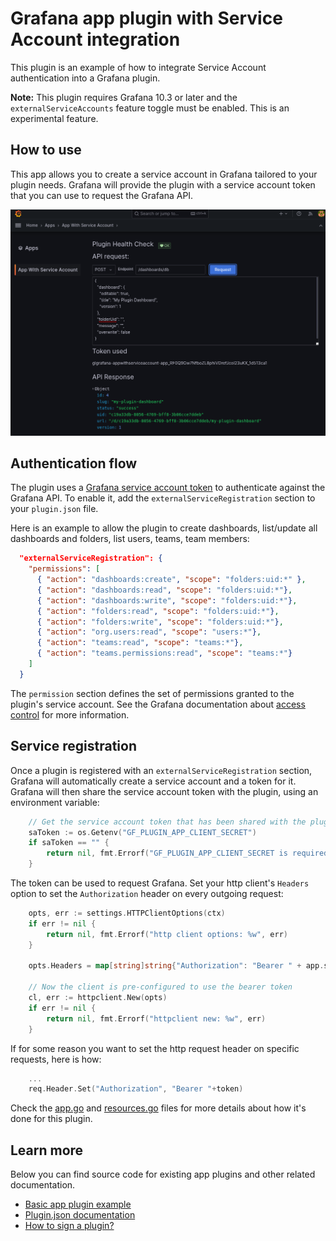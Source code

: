 # Grafana app plugin with Service Account integration

This plugin is an example of how to integrate Service Account authentication into a Grafana plugin.

**Note:** This plugin requires Grafana 10.3 or later and the `externalServiceAccounts` feature toggle must be enabled. This is an experimental feature.

## How to use

This app allows you to create a service account in Grafana tailored to your plugin needs. Grafana will provide the plugin with a service account token that you can use to request the Grafana API.

![screenshot](./src/img/screenshot-showcase.png)

## Authentication flow

The plugin uses a [Grafana service account token](https://grafana.com/docs/grafana/latest/administration/service-accounts/#service-account-tokens) to authenticate against the Grafana API. To enable it, add the `externalServiceRegistration` section to your `plugin.json` file.

Here is an example to allow the plugin to create dashboards, list/update all dashboards and folders, list users, teams, team members:
```json
  "externalServiceRegistration": {
    "permissions": [
      { "action": "dashboards:create", "scope": "folders:uid:*" },
      { "action": "dashboards:read", "scope": "folders:uid:*"},
      { "action": "dashboards:write", "scope": "folders:uid:*"},
      { "action": "folders:read", "scope": "folders:uid:*"},
      { "action": "folders:write", "scope": "folders:uid:*"},
      { "action": "org.users:read", "scope": "users:*"},
      { "action": "teams:read", "scope": "teams:*"},
      { "action": "teams.permissions:read", "scope": "teams:*"}
	]
  }
```

The `permission` section defines the set of permissions granted to the plugin's service account.
See the Grafana documentation about [access control](https://grafana.com/docs/grafana/latest/administration/roles-and-permissions/access-control/) for more information.

## Service registration

Once a plugin is registered with an `externalServiceRegistration` section, Grafana will automatically create a service account and a token for it. Grafana will then share the service account token with the plugin, using an environment variable:

```go
	// Get the service account token that has been shared with the plugin
	saToken := os.Getenv("GF_PLUGIN_APP_CLIENT_SECRET")
	if saToken == "" {
		return nil, fmt.Errorf("GF_PLUGIN_APP_CLIENT_SECRET is required")
	}
```

The token can be used to request Grafana. Set your http client's `Headers` option to set the `Authorization` header on every outgoing request:
```go
	opts, err := settings.HTTPClientOptions(ctx)
	if err != nil {
		return nil, fmt.Errorf("http client options: %w", err)
	}

	opts.Headers = map[string]string{"Authorization": "Bearer " + app.saToken}

	// Now the client is pre-configured to use the bearer token
	cl, err := httpclient.New(opts)
	if err != nil {
		return nil, fmt.Errorf("httpclient new: %w", err)
	}
```

If for some reason you want to set the http request header on specific requests, here is how:

```go
    ...
    req.Header.Set("Authorization", "Bearer "+token)
```

Check the [app.go](./pkg/plugin/app.go) and [resources.go](./pkg/plugin/resources.go) files for more details about how it's done for this plugin.

## Learn more

Below you can find source code for existing app plugins and other related documentation.

- [Basic app plugin example](https://github.com/grafana/grafana-plugin-examples/tree/master/examples/app-basic#readme)
- [Plugin.json documentation](https://grafana.com/developers/plugin-tools/reference-plugin-json)
- [How to sign a plugin?](https://grafana.com/developers/plugin-tools/publish-a-plugin/sign-a-plugin)
